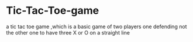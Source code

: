 # Tic-Tac-Toe-game
a tic tac toe game ,which is a basic game of two players one defending not the other one to have three X or O on a straight line
